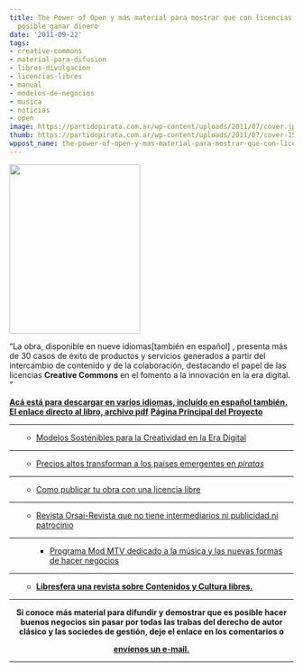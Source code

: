 ```yaml
---
title: The Power of Open y más material para mostrar que con licencias abiertas es
  posible ganar dinero
date: '2011-09-22'
tags:
- creative-commons
- material-para-difusion
- libros-divulgacion
- licencias-libres
- manual
- modelos-de-negocios
- musica
- noticias
- open
image: https://partidopirata.com.ar/wp-content/uploads/2011/07/cover.jpg
thumb: https://partidopirata.com.ar/wp-content/uploads/2011/07/cover-150x150.jpg
wppost_name: the-power-of-open-y-mas-material-para-mostrar-que-con-licencias-abiertas-es-posible-ganar-dinero
---
```


<img class="aligncenter" title="The Power of Open" src="https://partidopirata.com.ar/wp-content/uploads/2011/07/cover-232x300.jpg" alt="" width="232" height="300" />

“La obra, disponible en nueve idiomas[también en español] , presenta más de 30 casos de éxito de productos y servicios generados a partir del intercambio de contenido y de la colaboración, destacando el papel de las licencias <strong>Creative Commons</strong> en el fomento a la innovación en la era digital. ”

<strong><a href="http://thepowerofopen.org/downloads/" target="_blank">Acá está para descargar en varios idiomas, incluído en español también.</a></strong>
<strong><a href="http://thepowerofopen.org/assets/pdfs/tpoo_spa.pdf" target="_blank">El enlace directo al libro, archivo pdf</a></strong>
<strong><a href="http://thepowerofopen.org/" target="_blank">Página Principal del Proyecto</a></strong>

<hr />

<ul>
<ul>
	<li><a href="https://partidopirata.com.ar/533/modelos-sostenibles-para-la-creatividad-en-la-era-digital">Modelos Sostenibles para la Creatividad en la Era Digital</a></li>
</ul>
</ul>

<hr />

<ul>
<ul>
	<li><a href="https://partidopirata.com.ar/557/precios-altos-transforman-a-paises-emergentes-en-piratas">Precios altos transforman a los países emergentes en <em>piratas</em></a></li>
</ul>
</ul>

<hr />

<ul>
<ul>
	<li><a href="https://partidopirata.com.ar/1198/comparte">Como publicar tu obra con una licencia libre</a></li>
</ul>
</ul>

<hr />

<ul>
<ul>
	<li><a href="http://orsai.muriandre.com/revista/" target="_blank">Revista Orsai-Revista que no tiene intermediarios ni publicidad ni patrocinio</a></li>
</ul>
</ul>

<hr />

<ul>
<ul>
<ul>
	<li><a href="http://partido-pirata.blogspot.com/2011/06/mod-mtv-septimo-programa-musica.html">Programa Mod MTV dedicado a la música y las nuevas formas de hacer negocios</a></li>
</ul>
</ul>
</ul>

<hr />

<ul>
<ul>
	<li><strong><a href="http://www.manzanamecanica.org/2011/09/libresfera_una_nueva_revista_sobre_contenidos_y_cultura_libres.html" target="_blank">Libresfera una revista sobre Contenidos y Cultura libres.</a></strong></li>
</ul>
</ul>

<hr />
<p style="text-align: center;"><strong>Si conoce más material para difundir y demostrar que es posible hacer buenos negocios sin pasar por todas las trabas del derecho de autor clásico y las sociedes de gestión, deje el enlace en los comentarios o </strong></p>
<p style="text-align: center;"><strong><a href="https://partidopirata.com.ar/contacto">envíenos un e-mail.</a></strong></p>


<hr />
